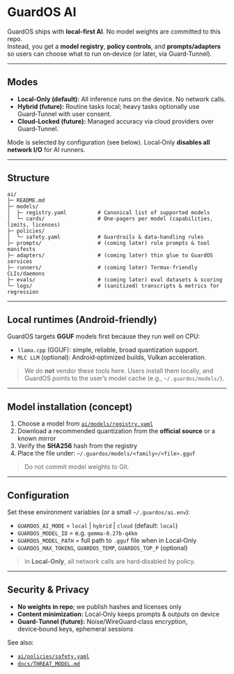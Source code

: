 # GuardOS AI

GuardOS ships with **local-first AI**. No model weights are committed to this repo.  
Instead, you get a **model registry**, **policy controls**, and **prompts/adapters** so users can choose what to run on‑device (or later, via Guard‑Tunnel).

---

## Modes

- **Local‑Only (default):** All inference runs on the device. No network calls.  
- **Hybrid (future):** Routine tasks local; heavy tasks optionally use Guard‑Tunnel with user consent.  
- **Cloud‑Locked (future):** Managed accuracy via cloud providers over Guard‑Tunnel.

Mode is selected by configuration (see below). Local‑Only **disables all network I/O** for AI runners.

---

## Structure

```text
ai/
├─ README.md
├─ models/
│  ├─ registry.yaml          # Canonical list of supported models
│  └─ cards/                 # One-pagers per model (capabilities, limits, licenses)
├─ policies/
│  └─ safety.yaml            # Guardrails & data-handling rules
├─ prompts/                  # (coming later) role prompts & tool manifests
├─ adapters/                 # (coming later) thin glue to GuardOS services
├─ runners/                  # (coming later) Termux-friendly CLIs/daemons
├─ evals/                    # (coming later) eval datasets & scoring
└─ logs/                     # (sanitized) transcripts & metrics for regression
```

---

## Local runtimes (Android‑friendly)

GuardOS targets **GGUF** models first because they run well on CPU:

- `llama.cpp` (GGUF): simple, reliable, broad quantization support.
- `MLC LLM` (optional): Android‑optimized builds, Vulkan acceleration.

> We do **not** vendor these tools here. Users install them locally, and GuardOS points to the user’s model cache (e.g., `~/.guardos/models/`).

---

## Model installation (concept)

1. Choose a model from [`ai/models/registry.yaml`](./models/registry.yaml)  
2. Download a recommended quantization from the **official source** or a known mirror  
3. Verify the **SHA256** hash from the registry  
4. Place the file under: `~/.guardos/models/<family>/<file>.gguf`

> Do not commit model weights to Git.

---

## Configuration

Set these environment variables (or a small `~/.guardos/ai.env`):

- `GUARDOS_AI_MODE` = `local` | `hybrid` | `cloud` (default: `local`)
- `GUARDOS_MODEL_ID` = e.g. `gemma-0.27b-q4km`
- `GUARDOS_MODEL_PATH` = full path to `.gguf` file when in Local‑Only
- `GUARDOS_MAX_TOKENS`, `GUARDOS_TEMP`, `GUARDOS_TOP_P` (optional)

> In **Local‑Only**, all network calls are hard‑disabled by policy.

---

## Security & Privacy

- **No weights in repo**; we publish hashes and licenses only  
- **Content minimization:** Local‑Only keeps prompts & outputs on device  
- **Guard‑Tunnel (future):** Noise/WireGuard‑class encryption, device‑bound keys, ephemeral sessions

See also:
- [`ai/policies/safety.yaml`](./policies/safety.yaml)
- [`docs/THREAT_MODEL.md`](../../docs/THREAT_MODEL.md)
